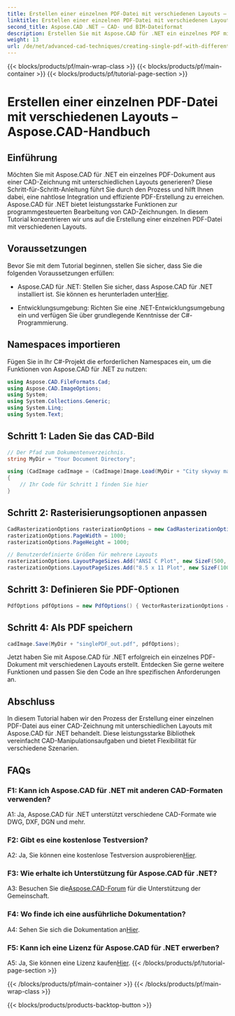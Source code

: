 ```yaml
---
title: Erstellen einer einzelnen PDF-Datei mit verschiedenen Layouts – Aspose.CAD-Handbuch
linktitle: Erstellen einer einzelnen PDF-Datei mit verschiedenen Layouts
second_title: Aspose.CAD .NET – CAD- und BIM-Dateiformat
description: Erstellen Sie mit Aspose.CAD für .NET ein einzelnes PDF mit verschiedenen Layouts. Befolgen Sie unsere Schritt-für-Schritt-Anleitung für eine nahtlose Integration und effiziente PDF-Generierung.
weight: 13
url: /de/net/advanced-cad-techniques/creating-single-pdf-with-different-layouts/
---
```


{{< blocks/products/pf/main-wrap-class >}}
{{< blocks/products/pf/main-container >}}
{{< blocks/products/pf/tutorial-page-section >}}

# Erstellen einer einzelnen PDF-Datei mit verschiedenen Layouts – Aspose.CAD-Handbuch

## Einführung

Möchten Sie mit Aspose.CAD für .NET ein einzelnes PDF-Dokument aus einer CAD-Zeichnung mit unterschiedlichen Layouts generieren? Diese Schritt-für-Schritt-Anleitung führt Sie durch den Prozess und hilft Ihnen dabei, eine nahtlose Integration und effiziente PDF-Erstellung zu erreichen. Aspose.CAD für .NET bietet leistungsstarke Funktionen zur programmgesteuerten Bearbeitung von CAD-Zeichnungen. In diesem Tutorial konzentrieren wir uns auf die Erstellung einer einzelnen PDF-Datei mit verschiedenen Layouts.

## Voraussetzungen

Bevor Sie mit dem Tutorial beginnen, stellen Sie sicher, dass Sie die folgenden Voraussetzungen erfüllen:

-  Aspose.CAD für .NET: Stellen Sie sicher, dass Aspose.CAD für .NET installiert ist. Sie können es herunterladen unter[Hier](https://releases.aspose.com/cad/net/).

- Entwicklungsumgebung: Richten Sie eine .NET-Entwicklungsumgebung ein und verfügen Sie über grundlegende Kenntnisse der C#-Programmierung.

## Namespaces importieren

Fügen Sie in Ihr C#-Projekt die erforderlichen Namespaces ein, um die Funktionen von Aspose.CAD für .NET zu nutzen:

```csharp
using Aspose.CAD.FileFormats.Cad;
using Aspose.CAD.ImageOptions;
using System;
using System.Collections.Generic;
using System.Linq;
using System.Text;
```

## Schritt 1: Laden Sie das CAD-Bild

```csharp
// Der Pfad zum Dokumentenverzeichnis.
string MyDir = "Your Document Directory";

using (CadImage cadImage = (CadImage)Image.Load(MyDir + "City skyway map.dwg"))
{
    // Ihr Code für Schritt 1 finden Sie hier
}
```

## Schritt 2: Rasterisierungsoptionen anpassen

```csharp
CadRasterizationOptions rasterizationOptions = new CadRasterizationOptions();
rasterizationOptions.PageWidth = 1000;
rasterizationOptions.PageHeight = 1000;

// Benutzerdefinierte Größen für mehrere Layouts
rasterizationOptions.LayoutPageSizes.Add("ANSI C Plot", new SizeF(500, 1000));
rasterizationOptions.LayoutPageSizes.Add("8.5 x 11 Plot", new SizeF(1000, 100));
```

## Schritt 3: Definieren Sie PDF-Optionen

```csharp
PdfOptions pdfOptions = new PdfOptions() { VectorRasterizationOptions = rasterizationOptions };
```

## Schritt 4: Als PDF speichern

```csharp
cadImage.Save(MyDir + "singlePDF_out.pdf", pdfOptions);
```

Jetzt haben Sie mit Aspose.CAD für .NET erfolgreich ein einzelnes PDF-Dokument mit verschiedenen Layouts erstellt. Entdecken Sie gerne weitere Funktionen und passen Sie den Code an Ihre spezifischen Anforderungen an.

## Abschluss

In diesem Tutorial haben wir den Prozess der Erstellung einer einzelnen PDF-Datei aus einer CAD-Zeichnung mit unterschiedlichen Layouts mit Aspose.CAD für .NET behandelt. Diese leistungsstarke Bibliothek vereinfacht CAD-Manipulationsaufgaben und bietet Flexibilität für verschiedene Szenarien.

## FAQs

### F1: Kann ich Aspose.CAD für .NET mit anderen CAD-Formaten verwenden?

A1: Ja, Aspose.CAD für .NET unterstützt verschiedene CAD-Formate wie DWG, DXF, DGN und mehr.

### F2: Gibt es eine kostenlose Testversion?

 A2: Ja, Sie können eine kostenlose Testversion ausprobieren[Hier](https://releases.aspose.com/).

### F3: Wie erhalte ich Unterstützung für Aspose.CAD für .NET?

 A3: Besuchen Sie die[Aspose.CAD-Forum](https://forum.aspose.com/c/cad/19) für die Unterstützung der Gemeinschaft.

### F4: Wo finde ich eine ausführliche Dokumentation?

 A4: Sehen Sie sich die Dokumentation an[Hier](https://reference.aspose.com/cad/net/).

### F5: Kann ich eine Lizenz für Aspose.CAD für .NET erwerben?

 A5: Ja, Sie können eine Lizenz kaufen[Hier](https://purchase.aspose.com/buy).
{{< /blocks/products/pf/tutorial-page-section >}}

{{< /blocks/products/pf/main-container >}}
{{< /blocks/products/pf/main-wrap-class >}}

{{< blocks/products/products-backtop-button >}}
